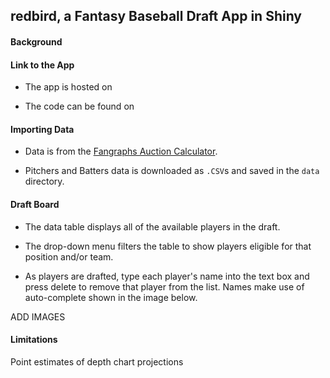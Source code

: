 
redbird, a Fantasy Baseball Draft App in Shiny
----------------------------------------------

#### Background

#### Link to the App

-   The app is hosted on

-   The code can be found on

#### Importing Data

-   Data is from the [Fangraphs Auction Calculator](http://www.fangraphs.com/auctiontool.aspx).

-   Pitchers and Batters data is downloaded as `.CSV`s and saved in the `data` directory.

#### Draft Board

-   The data table displays all of the available players in the draft.

-   The drop-down menu filters the table to show players eligible for that position and/or team.

-   As players are drafted, type each player's name into the text box and press delete to remove that player from the list. Names make use of auto-complete shown in the image below.

ADD IMAGES

#### Limitations

Point estimates of depth chart projections
